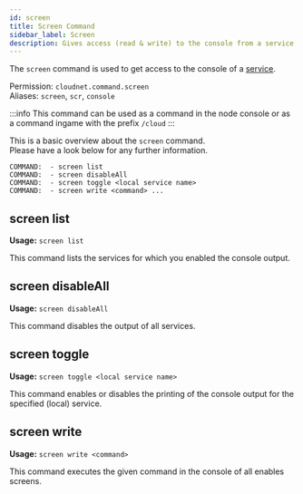 ```yaml
---
id: screen
title: Screen Command
sidebar_label: Screen
description: Gives access (read & write) to the console from a service.
---
```


The `screen` command is used to get access to the console of a [service](../components/services.md).

Permission: `cloudnet.command.screen`  
Aliases: `screen`, `scr`, `console`

:::info
This command can be used as a command in the node console or as a command ingame with the prefix `/cloud`
:::

This is a basic overview about the `screen` command.  
Please have a look below for any further information.
```
COMMAND:  - screen list
COMMAND:  - screen disableAll
COMMAND:  - screen toggle <local service name>
COMMAND:  - screen write <command> ...
```

## screen list
**Usage:** `screen list`

This command lists the services for which you enabled the console output.

## screen disableAll
**Usage:** `screen disableAll`

This command disables the output of all services.

## screen toggle
**Usage:** `screen toggle <local service name>`

This command enables or disables the printing of the console output for the specified (local) service.

## screen write
**Usage:** `screen write <command>`

This command executes the given command in the console of all enables screens.